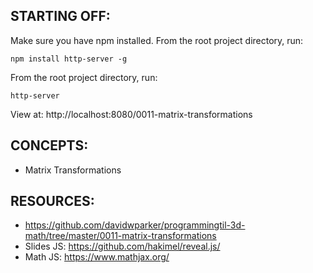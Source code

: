 ## STARTING OFF:

Make sure you have npm installed.
From the root project directory, run:
```
npm install http-server -g
```

From the root project directory, run:
```
http-server
```

View at: http://localhost:8080/0011-matrix-transformations

## CONCEPTS:

* Matrix Transformations

## RESOURCES:

* https://github.com/davidwparker/programmingtil-3d-math/tree/master/0011-matrix-transformations
* Slides JS: https://github.com/hakimel/reveal.js/
* Math JS: https://www.mathjax.org/

